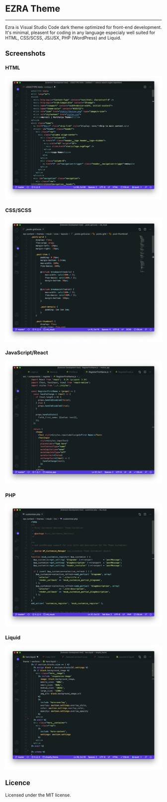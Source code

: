 # EZRA Theme
___

Ezra is Visual Studio Code dark theme optimized for front-end development. It's minimal, pleasent for coding in any language especialy well suited for HTML, CSS/SCSS, JS/JSX, PHP (WordPress) and Liquid.

## Screenshots

### HTML

![VSC HTML](images/html.png)

### CSS/SCSS

![VSC CSS/SCSS](images/scss.png)

### JavaScript/React

![VSC JS](images/js.png)

### PHP

![VSC PHP](images/php.png)

### Liquid

![VSC Liquid](images/liquid.png)

## Licence

Licensed under the MIT license.

